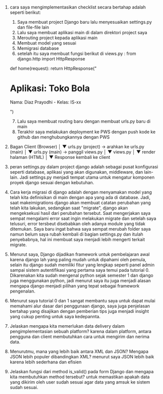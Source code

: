 1. cara saya mengimplementasikan checklist secara bertahap adalah seperti berikut:
    1. Saya membuat project Django baru lalu menyesuaikan settings.py dan file-file lain
    2. Lalu saya membuat aplikasi main di dalam direktori project saya
    3. Merouting project kepada aplikasi main
    4. Membuat model yang sesuai
    5. Memigrasi database
    6. setelah itu saya membuat fungsi berikut di views.py : from django.http import HttpResponse

    def home(request):
        return HttpResponse("<h1>Aplikasi: Toko Bola</h1><p>Nama: Diaz Prayodhi - Kelas: IS-xx</p>")


    7. Lalu saya membuat routing baru dengan membuat urls.py baru di main
    8. Terakhir saya melakukan deployment ke PWS dengan push kode ke github dan menghubungkannya dengan PWS

2. Bagan
    Client (Browser)
      │
      ▼
 urls.py (project) → arahkan ke urls.py (main)
      │
      ▼
 urls.py (main) → panggil views.py
      │
      ▼
   views.py 
      │
      ▼
 render halaman (HTML)
      │
      ▼
 Response kembali ke client


3. peran settings.py dalam project django adalah sebagai pusat konfigurasi seperti database, aplikasi yang akan digunakan,
   middleware, dan lain-lain. Jadi settings.py menjadi tempat utama untuk mengatur komponen proyek django sesuai dengan kebutuhan.

4. Cara kerja migrasi di django adalah dengan menyamakan model yang telah kita definisikan di main dengan apa yang ada di database.
   Jadi, saat makeimigrations django akan membuat catatan perubahan yang telah kita lakukan, sedangkan saat "migrate", django akan 
   mengeksekusi hasil dari perubahan tersebut. Saat mengerjakan saya sempat mengalami error saat ingin melakukan migrate dan setelah saya telusuri, error tersbeut disebabkan oleh adanya module yang tidak ditemukan. Saya baru ingat bahwa saya sempat merubah folder saya namun belum saya rubah kembali di bagian settings.py dan itulah penyebabnya, hal ini membuat saya menjadi lebih mengerti terkait
   migrate.

5. Menurut saya, Django dijadikan framework untuk pembelajaran awal karena django lah yang paling mudah untuk dipahami 
   oleh pemula, selain itu django sudah memiliki fitur yang lengkap seperti panel admin sampai sistem autentifikasi yang
   pertama saya temui pada tutorial 0. Dikarenakan kita sudah mengenal python sejak semester 1 dan django juga menggunakan 
   python, jadi menurut saya itu juga menjadi alasan mengapa django menjadi pilihan yang tepat sebagai framework pengenalan.

6. Menurut saya tutorial 0 dan 1 sangat membantu saya untuk dapat mulai memahami alur dasar dari penggunaan django, saya juga 
   penjelasan bertahap yang disajikan dengan pemberian tips juga menjadi insight yang cukup penting untuk saya kedepannta.




1. Jelaskan mengapa kita memerlukan data delivery dalam pengimplementasian sebuah platform?
   karena dalam platform, antara pengguna dan client membutuhkan cara untuk mengirim dan nerima data.

2. Menurutmu, mana yang lebih baik antara XML dan JSON? Mengapa JSON lebih populer dibandingkan XML?
   menurut saya JSON lebih baik karena lebih sederhana dan efisien

3. Jelaskan fungsi dari method is_valid() pada form Django dan mengapa kita membutuhkan method tersebut?
   untuk memastikan apakah data yang dikirim oleh user sudah sesuai agar data yang amsuk ke sistem sudah sesuai.

   




   

   